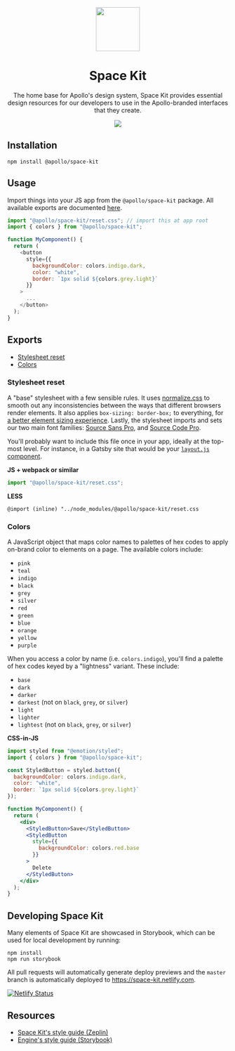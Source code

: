 <div align="center">
  <img height="100" src="https://i.imgur.com/YPhoQOA.png">
  <h1 align="center">Space Kit</h1>
  <p>The home base for Apollo's design system, Space Kit provides essential design resources for our developers to use in the Apollo-branded interfaces that they create.</p>
  <img src="https://img.shields.io/npm/v/@apollo/space-kit.svg">
</div>

## Installation

```shell
npm install @apollo/space-kit
```

## Usage

Import things into your JS app from the `@apollo/space-kit` package. All available exports are documented [here](#exports).

```js
import "@apollo/space-kit/reset.css"; // import this at app root
import { colors } from "@apollo/space-kit";

function MyComponent() {
  return (
    <button
      style={{
        backgroundColor: colors.indigo.dark,
        color: "white",
        border: `1px solid ${colors.grey.light}`
      }}
    >
      ...
    </button>
  );
}
```

## Exports

- [Stylesheet reset](#stylesheet-reset)
- [Colors](#colors)

### Stylesheet reset

A "base" stylesheet with a few sensible rules. It uses [normalize.css](https://necolas.github.io/normalize.css/) to smooth out any inconsistencies between the ways that different browsers render elements. It also applies `box-sizing: border-box;` to everything, for [a better element sizing experience](https://www.paulirish.com/2012/box-sizing-border-box-ftw/). Lastly, the stylesheet imports and sets our two main font families: [Source Sans Pro](https://fonts.google.com/specimen/Source+Sans+Pro), and [Source Code Pro](https://fonts.google.com/specimen/Source+Code+Pro).

You'll probably want to include this file once in your app, ideally at the top-most level. For instance, in a Gatsby site that would be your [`layout.js` component](https://www.gatsbyjs.org/docs/layout-components/).

**JS + webpack or similar**

```js
import "@apollo/space-kit/reset.css";
```

**LESS**

```less
@import (inline) "../node_modules/@apollo/space-kit/reset.css
```

### Colors

A JavaScript object that maps color names to palettes of hex codes to apply on-brand color to elements on a page. The available colors include:

- `pink`
- `teal`
- `indigo`
- `black`
- `grey`
- `silver`
- `red`
- `green`
- `blue`
- `orange`
- `yellow`
- `purple`

When you access a color by name (i.e. `colors.indigo`), you'll find a palette of hex codes keyed by a "lightness" variant. These include:

- `base`
- `dark`
- `darker`
- `darkest` (not on `black`, `grey`, or `silver`)
- `light`
- `lighter`
- `lightest` (not on `black`, `grey`, or `silver`)

**CSS-in-JS**

```jsx
import styled from "@emotion/styled";
import { colors } from "@apollo/space-kit";

const StyledButton = styled.button({
  backgroundColor: colors.indigo.dark,
  color: "white",
  border: `1px solid ${colors.grey.light}`
});

function MyComponent() {
  return (
    <div>
      <StyledButton>Save</StyledButton>
      <StyledButton
        style={{
          backgroundColor: colors.red.base
        }}
      >
        Delete
      </StyledButton>
    </div>
  );
}
```

## Developing Space Kit

Many elements of Space Kit are showcased in Storybook, which can be used for local development by running:

```
npm install
npm run storybook
```

All pull requests will automatically generate deploy previews and the `master` branch is automatically deployed to https://space-kit.netlify.com.

[![Netlify Status](https://api.netlify.com/api/v1/badges/d5469491-a3d2-4ee1-b31d-d7f87ae806f8/deploy-status)](https://app.netlify.com/sites/space-kit/deploys)

## Resources

- [Space Kit's style guide (Zeplin)](https://app.zeplin.io/project/5c7dcb5ab4e654bca8cde54d/screen/5cd0c46bce9a42346c709328)
- [Engine's style guide (Storybook)](https://storybook.apollographql.com)
